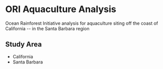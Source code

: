 # ORI Aquaculture Analysis
Ocean Rainforest Initiative analysis for aquaculture siting off the coast of California -- in the Santa Barbara region

## **Study Area**
- California
- Santa Barbara

